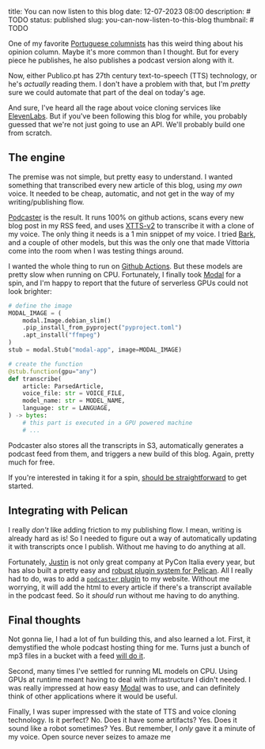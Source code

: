 title: You can now listen to this blog
date: 12-07-2023 08:00
description:  # TODO 
status: published
slug: you-can-now-listen-to-this-blog
thumbnail: # TODO 

One of my favorite [Portuguese columnists](https://www.publico.pt/autor/joao-miguel-tavares) has this weird thing about his opinion column. Maybe it's more common than I thought. But for every piece he publishes, he also publishes a podcast version along with it. 

Now, either Publico.pt has 27th century text-to-speech (TTS) technology, or he's _actually_ reading them. I don't have a problem with that, but I'm _pretty_ sure we could automate that part of the deal on today's age. 

And sure, I've heard all the rage about voice cloning services like [ElevenLabs](https://elevenlabs.io/pricing). But if you've been following this blog for while, you probably guessed that we're not just going to use an API. We'll probably build one from scratch. 

## The engine

The premise was not simple, but pretty easy to understand. I wanted something that transcribed every new article of this blog, using _my own_ voice. It needed to be cheap, automatic, and not get in the way of my writing/publishing flow. 

[Podcaster](https://github.com/duarteocarmo/podcaster/) is the result. It runs 100% on github actions, scans every new blog post in my RSS feed, and uses [XTTS-v2](https://huggingface.co/coqui/XTTS-v2) to transcribe it with a clone of my voice. The only thing it needs is a 1 min snippet of my voice. I tried [Bark](https://tts.readthedocs.io/en/latest/models/bark.html), 
and a couple of other models, but this was the only one that made Vittoria come into the room when I was testing things around. 

I wanted the whole thing to run on [Github Actions](https://github.com/duarteocarmo/podcaster/actions). But these models are pretty slow when running on CPU. Fortunately, I finally took [Modal](https://modal.com) for a spin, and I'm happy to report that the future of serverless GPUs could not look brighter:

```python
# define the image
MODAL_IMAGE = (
    modal.Image.debian_slim()
    .pip_install_from_pyproject("pyproject.toml")
    .apt_install("ffmpeg")
)
stub = modal.Stub("modal-app", image=MODAL_IMAGE)

# create the function
@stub.function(gpu="any")
def transcribe(
    article: ParsedArticle,
    voice_file: str = VOICE_FILE,
    model_name: str = MODEL_NAME,
    language: str = LANGUAGE,
) -> bytes:
    # this part is executed in a GPU powered machine
    # ...
```

Podcaster also stores all the transcripts in S3, automatically generates a podcast feed from them, and triggers a new build of this blog. Again, pretty much for free. 

If you're interested in taking it for a spin, [should be straightforward](https://github.com/duarteocarmo/podcaster#readme) to get started.

## Integrating with Pelican

I really _don't_ like adding friction to my publishing flow. I mean, writing is already hard as is! So I needed to figure out a way of automatically updating it with transcripts once I publish. Without me having to do anything at all. 

Fortunately, [Justin](https://justinmayer.com/about/) is not only great company at PyCon Italia every year, but has also built a pretty easy and [robust plugin system for Pelican](https://docs.getpelican.com/en/latest/plugins.html). All I really had to do, was to add a [`podcaster` plugin](https://github.com/duarteocarmo/duarteocarmo.com/tree/master/plugins) to my website. Without me worrying, it will add the html to every article if there's a transcript available in the podcast feed. So it _should_ run without me having to do anything.

## Final thoughts

Not gonna lie, I had a lot of fun building this, and also learned a lot. First, it demystified the whole podcast hosting thing for me. Turns just a bunch of mp3 files in a bucket with a feed [will do it](https://podcasts.apple.com/dk/podcast/duarte-o-carmos-articles/id1719493997). 

Second, many times I've settled for running ML models on CPU. Using GPUs at runtime meant having to deal with infrastructure I didn't needed. I was really impressed at how easy [Modal](https://modal.com/) was to use, and can definitely think of other applications where it would be useful. 

Finally, I was super impressed with the state of TTS and voice cloning technology. Is it perfect? No. Does it have some artifacts? Yes. Does it sound like a robot sometimes? Yes. But remember, I _only_ gave it a minute of my voice. Open source never seizes to amaze me
